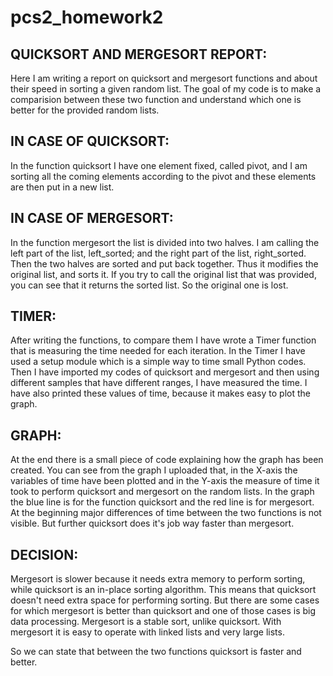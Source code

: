 # pcs2_homework2
## QUICKSORT AND MERGESORT REPORT:

Here I am writing a report on quicksort and mergesort functions and about their speed in sorting a given random list. The goal of my code is to make a comparision between these two function and understand which one is better for the provided random lists.

## IN CASE OF QUICKSORT:
In the function quicksort I have one element fixed, called pivot, and I am sorting all the coming elements according to the pivot and these elements are then put in a new list.

## IN CASE OF MERGESORT:
In the function mergesort the list is divided into two halves. I am calling the left part of the list, left_sorted; and the right part of the list, right_sorted. Then the two halves are sorted and put back together. Thus it modifies the original list, and sorts it. If you try to call the original list that was provided, you can see that it returns the sorted list. So the original one is lost.

## TIMER:
After writing the functions, to compare them I have wrote a Timer function that is measuring the time needed for each iteration. In the Timer I have used a setup module which is a simple way to time small Python codes. Then I have imported my codes of quicksort and mergesort and then using different samples that have different ranges, I have measured the time. I have also printed these values of time, because it makes easy to plot the graph.

## GRAPH:
At the end there is a small piece of code explaining how the graph has been created. You can see from the graph I uploaded that, in the X-axis the variables of time have been plotted and in the Y-axis the measure of time it took to perform quicksort and mergesort on the random lists. In the graph the blue line is for the function quicksort and the red line is for mergesort. At the beginning major differences of time between the two functions is not visible. But further quicksort does it's job way faster than mergesort. 

## DECISION:
Mergesort is slower because it needs extra memory to perform sorting, while quicksort is an in-place sorting algorithm. This means that quicksort doesn't need extra space for performing sorting. But there are some cases for which mergesort is better than quicksort and one of those cases is big data processing. Mergesort is a stable sort, unlike quicksort. With mergesort it is easy to operate with linked lists and very large lists. 

So we can state that between the two functions quicksort is faster and better.


